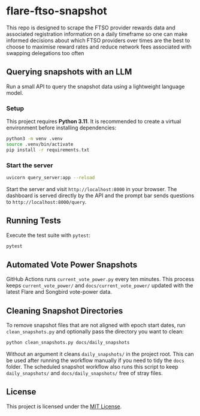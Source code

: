 # flare-ftso-snapshot
This repo is designed to scrape the FTSO provider rewards data and associated registration information on a daily timeframe so one can make informed decisions about which FTSO providers over times are the best to choose to maximise reward rates and reduce network fees associated with swapping delegations too often

## Querying snapshots with an LLM

Run a small API to query the snapshot data using a lightweight language model.

### Setup
This project requires **Python 3.11**. It is recommended to create a virtual
environment before installing dependencies:

```bash
python3 -m venv .venv
source .venv/bin/activate
pip install -r requirements.txt
```

### Start the server

```bash
uvicorn query_server:app --reload
```


Start the server and visit `http://localhost:8000` in your browser. The dashboard
is served directly by the API and the prompt bar sends questions to
`http://localhost:8000/query`.


## Running Tests

Execute the test suite with `pytest`:

```bash
pytest
```

## Automated Vote Power Snapshots

GitHub Actions runs `current_vote_power.py` every ten minutes. This process keeps `current_vote_power/` and `docs/current_vote_power/` updated with the latest Flare and Songbird vote-power data.

## Cleaning Snapshot Directories

To remove snapshot files that are not aligned with epoch start dates, run
`clean_snapshots.py` and optionally pass the directory you want to clean:

```bash
python clean_snapshots.py docs/daily_snapshots
```

Without an argument it cleans `daily_snapshots/` in the project root. This can
be used after running the workflow manually if you need to tidy the `docs`
folder. The scheduled snapshot workflow also runs this script to keep
`daily_snapshots/` and `docs/daily_snapshots/` free of stray files.

## License

This project is licensed under the [MIT License](LICENSE).


